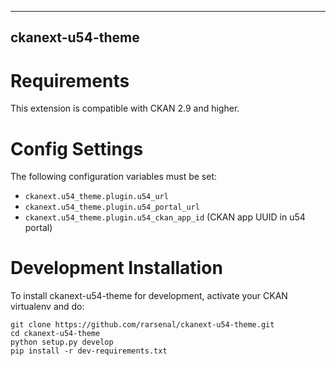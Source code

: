 ------------------------
ckanext-u54-theme
------------------------

Requirements
============

This extension is compatible with CKAN 2.9 and higher.


Config Settings
===============

The following configuration variables must be set:

* `ckanext.u54_theme.plugin.u54_url` 
* `ckanext.u54_theme.plugin.u54_portal_url` 
* `ckanext.u54_theme.plugin.u54_ckan_app_id` (CKAN app UUID in u54 portal)


Development Installation
========================

To install ckanext-u54-theme for development, activate your CKAN
virtualenv and do:

    git clone https://github.com/rarsenal/ckanext-u54-theme.git
    cd ckanext-u54-theme
    python setup.py develop
    pip install -r dev-requirements.txt
